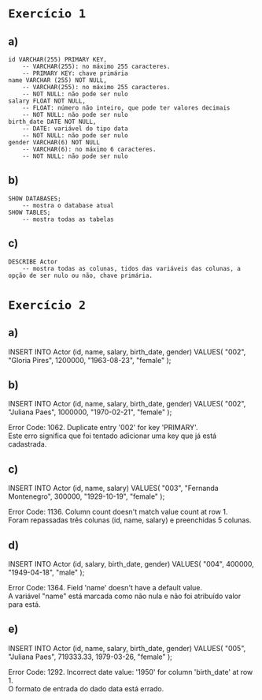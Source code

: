 # `Exercício 1`
## a)
	id VARCHAR(255) PRIMARY KEY,
		-- VARCHAR(255): no máximo 255 caracteres.
		-- PRIMARY KEY: chave primária
	name VARCHAR (255) NOT NULL,
		-- VARCHAR(255): no máximo 255 caracteres.
		-- NOT NULL: não pode ser nulo
	salary FLOAT NOT NULL,
		-- FLOAT: número não inteiro, que pode ter valores decimais
		-- NOT NULL: não pode ser nulo
	birth_date DATE NOT NULL,
		-- DATE: variável do tipo data
		-- NOT NULL: não pode ser nulo
	gender VARCHAR(6) NOT NULL
		-- VARCHAR(6): no máximo 6 caracteres.
		-- NOT NULL: não pode ser nulo

## b)
	SHOW DATABASES;
		-- mostra o database atual
	SHOW TABLES;
		-- mostra todas as tabelas 

## c)
	DESCRIBE Actor
		-- mostra todas as colunas, tidos das variáveis das colunas, a opção de ser nulo ou não, chave primária.

# `Exercício 2`
## a)
INSERT INTO Actor (id, name, salary, birth_date, gender)
VALUES(
  "002", 
  "Gloria Pires",
  1200000,
  "1963-08-23", 
  "female"
);

## b)
INSERT INTO Actor (id, name, salary, birth_date, gender)
VALUES(
  "002", 
  "Juliana Paes",
  1000000,
  "1970-02-21", 
  "female"
);

Error Code: 1062. Duplicate entry '002' for key 'PRIMARY'. </br>
Este erro significa que foi tentado adicionar uma key que já está cadastrada.

## c)
INSERT INTO Actor (id, name, salary)
VALUES(
  "003", 
  "Fernanda Montenegro",
  300000,
  "1929-10-19", 
  "female"
);

Error Code: 1136. Column count doesn't match value count at row 1. </br>
Foram repassadas três colunas (id, name, salary) e preenchidas 5 colunas.

## d)
INSERT INTO Actor (id, salary, birth_date, gender)
VALUES(
  "004",
  400000,
  "1949-04-18", 
  "male"
);

Error Code: 1364. Field 'name' doesn't have a default value. </br>
A variável "name" está marcada como não nula e não foi atribuído valor para está.

## e)
INSERT INTO Actor (id, name, salary, birth_date, gender)
VALUES(
  "005", 
  "Juliana Paes",
  719333.33,
  1979-03-26, 
  "female"
);

Error Code: 1292. Incorrect date value: '1950' for column 'birth_date' at row 1. </br>
O formato de entrada do dado data está errado.
